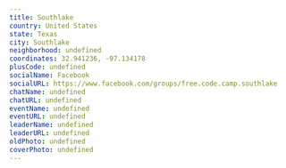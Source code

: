 ```yaml
---
title: Southlake
country: United States
state: Texas
city: Southlake
neighborhood: undefined
coordinates: 32.941236, -97.134178
plusCode: undefined
socialName: Facebook
socialURL: https://www.facebook.com/groups/free.code.camp.southlake
chatName: undefined
chatURL: undefined
eventName: undefined
eventURL: undefined
leaderName: undefined
leaderURL: undefined
oldPhoto: undefined
coverPhoto: undefined
---
```

